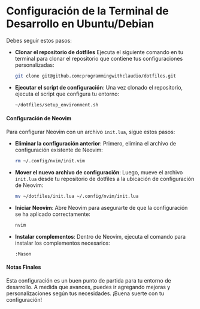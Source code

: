 # Configuración de la Terminal de Desarrollo en Ubuntu/Debian

Debes seguir estos pasos:

- **Clonar el repositorio de dotfiles**
   Ejecuta el siguiente comando en tu terminal para clonar el repositorio que contiene tus configuraciones personalizadas:
   ```bash
   git clone git@github.com:programmingwithclaudio/dotfiles.git
   ```
- **Ejecutar el script de configuración**:
   Una vez clonado el repositorio, ejecuta el script que configura tu entorno:
   ```bash
   ~/dotfiles/setup_environment.sh
   ```

#### Configuración de Neovim

Para configurar Neovim con un archivo `init.lua`, sigue estos pasos:

- **Eliminar la configuración anterior**:
   Primero, elimina el archivo de configuración existente de Neovim:
   ```bash
   rm ~/.config/nvim/init.vim
   ```

- **Mover el nuevo archivo de configuración**:
   Luego, mueve el archivo `init.lua` desde tu repositorio de dotfiles a la ubicación de configuración de Neovim:
   ```bash
   mv ~/dotfiles/init.lua ~/.config/nvim/init.lua
   ```

- **Iniciar Neovim**:
   Abre Neovim para asegurarte de que la configuración se ha aplicado correctamente:
   ```bash
   nvim
   ```

- **Instalar complementos**:
   Dentro de Neovim, ejecuta el comando para instalar los complementos necesarios:
   ```vim
   :Mason
   ```

#### Notas Finales

Esta configuración es un buen punto de partida para tu entorno de desarrollo. A medida que avances, puedes ir agregando mejoras y personalizaciones según tus necesidades. ¡Buena suerte con tu configuración!

